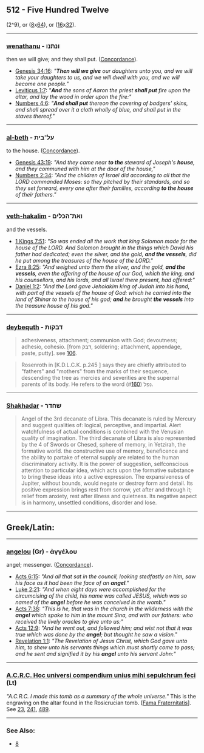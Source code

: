 ## 512 - Five Hundred Twelve
(2^9), or ([8](8)x[64](64)), or ([16](16)x[32](32)).

---

### [wenathanu](/keys/) - ונתנו
then we will give; and they shall put. ([Concordance](https://biblehub.com/hebrew/venatannu_5414.htm)).

- [Genesis 34:16](https://biblehub.com/genesis/34-16.htm): *"**Then will we give** our daughters unto you, and we will take your daughters to us, and we will dwell with you, and we will become one people."*
- [Leviticus 1:7](https://biblehub.com/leviticus/1-7.htm): *"**And** the sons of Aaron the priest **shall put** fire upon the altar, and lay the wood in order upon the fire:"*
- [Numbers 4:6](https://biblehub.com/numbers/4-6.htm): *"**And shall put** thereon the covering of badgers' skins, and shall spread over it a cloth wholly of blue, and shall put in the staves thereof."*

---

### [al-beth](/keys/OL-BITh) - על־בית
to the house. ([Concordance](https://biblehub.com/hebrew/beit_1004.htm)).

- [Genesis 43:19](https://biblehub.com/genesis/43-19.htm): *"And they came near **to the** steward of Joseph's **house**, and they communed with him at the door of the house,"*
- [Numbers 2:34](https://biblehub.com/numbers/2-34.htm): *"And the children of Israel did according to all that the LORD commanded Moses: so they pitched by their standards, and so they set forward, every one after their families, according **to the house** of their fathers."*

---

### [veth-hakalim](/keys/VATh-HKLIMm) - ואת־הכלים
and the vessels.

- [1 Kings 7:51](https://biblehub.com/1_kings/7-51.htm): *"So was ended all the work that king Solomon made for the house of the LORD. And Solomon brought in the things which David his father had dedicated; even the silver, and the gold, **and the vessels**, did he put among the treasures of the house of the LORD."*
- [Ezra 8:25](https://biblehub.com/ezra/8-25.htm): *"And weighed unto them the silver, and the gold, **and the vessels**, even the offering of the house of our God, which the king, and his counsellors, and his lords, and all Israel there present, had offered:"*
- [Daniel 1:2](https://biblehub.com/daniel/1-2.htm): *"And the Lord gave Jehoiakim king of Judah into his hand, with part of the vessels of the house of God: which he carried into the land of Shinar to the house of his god; **and** he brought **the vessels** into the treasure house of his god."*

---

### [deybequth](/keys/DBQVTh) - דבקות
> adhesiveness, attachment; communion with God; devoutness; adhesio, cohesio. [from דבק, soldering; attachment, appendage, paste, putty]. see [106](106).

> Rosenroth in [K.D.L.C.K. p.245 ] says they are chiefly attributed to "fathers" and "mothers" from the marks of their sequence, descending the tree as mercies and severities are the supernal parents of its body. He refers to the word נפל (#[160](160)).

---

### [Shakhadar](/keys/ShChDR) - שחדר
> Angel of the 3rd decanate of Libra. This decanate is ruled by Mercury and suggest qualities of: logical, perceptive, and impartial. Alert watchfulness of actual conditions is combined with the Venusian quality of imagination. The third decanate of Libra is also represented by the 4 of Swords or Chesed, sphere of memory, in Yetzirah, the formative world. the constructive use of memory, beneficence and the ability to partake of eternal supply are related to the human discriminatory activity. It is the power of suggestion, selfconscious attention to particular idea, which acts upon the formative substance to bring these ideas into a active expression. The expansiveness of Jupiter, without bounds, would negate or destroy form and detail. Its positive expression brings rest from sorrow, yet after and through it; relief from anxiety, rest after illness and quietness. Its negative aspect is in harmony, unsettled conditions, disorder and lose.

---

## Greek/Latin:

---

### [angelou](/greek?word=aggelou) (Gr) - ἀγγέλου
angel; messenger. ([Concordance](https://biblehub.com/greek/angelou_32.htm)).

- [Acts 6:15](https://biblehub.com/acts/6-15.htm): *"And all that sat in the council, looking stedfastly on him, saw his face as it had been the face of an **angel**."*
- [Luke 2:21](https://biblehub.com/luke/2-21.htm): *"And when eight days were accomplished for the circumcising of the child, his name was called JESUS, which was so named of the **angel** before he was conceived in the womb."*
- [Acts 7:38](https://biblehub.com/acts/7-38.htm): *"This is he, that was in the church in the wilderness with the **angel** which spake to him in the mount Sina, and with our fathers: who received the lively oracles to give unto us:"*
- [Acts 12:9](https://biblehub.com/acts/12-9.htm): *"And he went out, and followed him; and wist not that it was true which was done by the **angel**; but thought he saw a vision."*
- [Revelation 1:1](https://biblehub.com/revelation/1-1.htm): *"The Revelation of Jesus Christ, which God gave unto him, to shew unto his servants things which must shortly come to pass; and he sent and signified it by his **angel** unto his servant John:"*

---

### [A.C.R.C. Hoc universi compendium unius mihi sepulchrum feci](/latin?word=ACRC+Hoc+universi+compendium+unius+mihi+sepulchrum+feci) (Lt)
*"A.C.R.C. I made this tomb as a summary of the whole universe."* This is the engraving on the altar found in the Rosicrucian tomb. [[Fama Fraternitatis](https://archive.org/stream/PaulFosterCase-TheTrueAndInvisibleRosicrucianOrder4thEd-1985#page/n23)]. See [23](23), [241](241), [489](489).

---

### See Also:

- [8](8)
